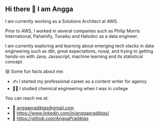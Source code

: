## Hi there 👋 I am Angga

I am currently working as a Solutions Architect at AWS.

Prior to AWS, I worked in several companies such as Philip Morris International, Pahamify, Tunaiku and Halodoc as a data engineer. 

I am currently exploring and learning about emerging tech stacks in data engineering such as dbt, great expectations, nosql, and trying to getting hands-on with Java, Javascript, machine learning and its statistical concept.


😄 Some fun facts about me: 
  - ✍️ I started my professional career as a content writer for agency
  - 👨‍🎓 I studied chemical engineering when I was in college


You can reach me at:
  - 📧 anggapradiktas@gmail.com
  - 🔗 https://www.linkedin.com/in/anggapradiktas/
  - 🔗 https://github.com/AnggaPradiktas
<!--
**AnggaPradiktas/AnggaPradiktas** is a ✨ _special_ ✨ repository because its `README.md` (this file) appears on your GitHub profile.

Here are some ideas to get you started:

- 🔭 I’m currently working on ...
- 🌱 I’m currently learning ...
- 👯 I’m looking to collaborate on ...
- 🤔 I’m looking for help with ...
- 💬 Ask me about ...
- 📫 How to reach me: ...
- 😄 Pronouns: ...
- ⚡ Fun fact: ...
-->
